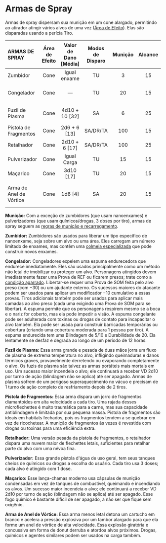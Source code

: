# Armas de Spray

Armas de spray dispersam sua munição em um cone alargado, permitindo ao atirador atingir vários alvos de uma vez ([Área de Efeito](15-special-attacks.md#area-effect-attacks)). Elas são disparadas usando a perícia Tiro.

<!--sort-->

| ARMAS DE SPRAY          | Área de Efeito | Valor de Dano \[Média\] | Modos de Disparo | Munição | Alcance | Blindagem Utilizada | Comp/<!-- CLEANED wbr -->PE | Notas                                   |
|:----------------------- |:--------------:|:-------------------------:|:----------------:|:-------:|:-------:|:-------------------:|:-------------------------------------:|:--------------------------------------- |
| Zumbidor                |      Cone      |       Igual enxame        |        TU        |    3    |   15    |    Igual enxame     |      Igual colmeia especializada      | Duas Mãos, Longa                        |
| Congelador              |      Cone      |             —             |        TU        |   20    |   15    |          —          |                 Mod/2                 | Capturante, Duas Mãos, Longa            |
| Fuzil de Plasma         |      Cone      |    4d10 + 10 \[32\]     |        SA        |    6    |   25    |          E          |                Mai/R/3                | Antiblindagem, Duas Mãos, Longa         |
| Pistola de Fragmentos   |      Cone      |     2d6 + 6 \[13\]      |     SA/DR/TA     |   100   |   15    |          C          |                Men/R/1                | Ocultável                               |
| Retalhador              |      Cone      |     2d10 + 6 \[17\]     |     SA/DR/TA     |   100   |   25    |          C          |                Mod/R/2                | Duas Mãos                               |
| Pulverizador            |      Cone      |        Igual Carga        |        TU        |   15    |   15    |     Igual Carga     |                 Men/1                 | Duas Mãos, Longa                        |
| Maçarico                |      Cone      |       3d10 \[17\]       |        TU        |   20    |   15    |          E          |                Mai/R/3                | Duas Mãos, Longa                        |
| Arma de Anel de Vórtice |      Cone      |        1d6 \[4\]        |        SA        |   20    |   15    |          E          |                 Men/1                 | Atordoante, Derrubada, Duas Mãos, Longa |

**Munição:** Com a exceção de zumbidores (que usam nanoenxames) e pulverizadores (que usam químicos/drogas, 3 doses por tiro), armas de spray seguem as [regras de munição e recarregamento](04-ranged-combat.md#ammunition-and-reloading).

<!--sort-->

**Zumbidor:** Zumbidores são usados para liberar um tipo específico de nanoenxame, seja sobre um alvo ou uma área. Eles carregam um número limitado de enxames, mas contêm uma [colmeia especializada](../16/19-nanotech.md#hives) que pode construir novos enxames.

**Congelador:** Congeladores expelem uma espuma endurecedora que endurece imediatamente. Eles são usados principalmente como um método não letal de imobilizar ou proteger um alvo. Personagens atingidos devem imediatamente fazer uma Prova de REF ou ficarem presos; trate como a [condição agarrado](21-other-action-factors.md#conditions). Libertar-se requer uma Prova de SOM feita pelo alvo preso (com −30) ou um ajudante externo. Os sucessos maiores do atacante podem ser usados para aplicar um modificador −10 cumulativo a essas provas. Tiros adicionais também pode ser usados para aplicar mais camadas ao alvo preso (cada uma exigindo uma Prova de SOM para se libertar). A espuma permite que os personagens respirem mesmo se a boca e o nariz for coberto, mas ela pode impedir a visão. A espuma congelante pode ser adulterada com toxinas ou drogas de contato para incapacitar o alvo também. Ela pode ser usada para construir barricadas temporárias ou cobertura (criando uma cobertura moderada para 1 pessoa por tiro). A espuma endurecida tem uma Blindagem de 5/10 e Durabilidade de 20. Ela lentamente se desfaz e degrada ao longo de um período de 12 horas.

**Fuzil de Plasma:** Essa arma grande e pesada de duas mãos jorra um fluxo de plasma de extrema temperatura no alvo, infligindo queimaduras e danos térmicos graves, provavelmente derretendo ou evaporando completamente o alvo. Os fuzis de plasma são talvez as armas portáteis mais mortais em uso. Um sucesso maior incendeia o alvo; ele continuará a receber VD 2d10 por turno de ação (blindagem não se aplica) até ser apagado. Armas de plasma sofrem de um perigoso superaquecimento no vácuo e precisam de 1 turno de ação completo de resfriamento depois de 2 tiros.

**Pistola de Fragmentos:** Essa arma dispara um jorro de fragmentos diamantoides em alta velocidade a cada tiro. Uma rajada desses microflechettes é muito traumática para a carne, mas sua capacidade antiblindagem é limitada por sua pequena massa. Pistola de fragmentos são ideais em habitats fechados, pois os fragmentos tendem a se quebrar em vez de ricochetear. A munição de fragmentos às vezes é revestida com drogas ou toxinas para uma eficiência extra.

**Retalhador:** Uma versão pesada da pistola de fragmentos, o retalhador dispara uma nuvem maior de flechettes letais, suficientes para retalhar parte do alvo com uma névoa fina.

**Pulverizador:** Essa grande pistola d'água de uso geral, tem seus tanques cheios de químicos ou drogas a escolha do usuário. Cada tiro usa 3 doses; cada alvo é atingido com 1 dose.

**Maçarico:** Esse lança-chamas moderno usa cápsulas de munição condensadas em vez de tanques de combustível, queimando e incendiando os alvos. Um sucesso maior incendeia o alvo; ele continuará a receber VD 2d10 por turno de ação (blindagem não se aplica) até ser apagado. Esse fogo químico é bastante difícil de ser apagado, a não ser que fique sem oxigênio.

**Arma de Anel de Vórtice:** Essa arma menos letal detona um cartucho em branco e acelera a pressão explosiva por um tambor alargado para que ela forme um anel de vórtice de alta velocidade. Essa explosão giratória e concussiva em forma de donut derruba e atordoa alvos próximos. Drogas, químicos e agentes similares podem ser usados na carga também.

<!--sort-end-->
